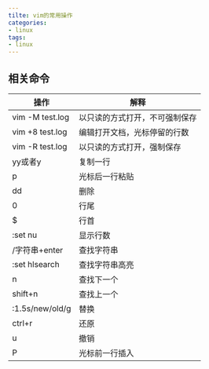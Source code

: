 ```yaml
---
tilte: vim的常用操作
categories: 
- linux
tags:
- linux
---
```




## 相关命令

| 操作            | 解释                           |
| --------------- | ------------------------------ |
| vim -M test.log | 以只读的方式打开，不可强制保存 |
| vim +8 test.log | 编辑打开文档，光标停留的行数   |
| vim -R test.log | 以只读的方式打开，强制保存     |
| yy或者y         | 复制一行                       |
| p               | 光标后一行粘贴                 |
| dd              | 删除                           |
| 0               | 行尾                           |
| $               | 行首                           |
| :set nu         | 显示行数                       |
| /字符串+enter   | 查找字符串                     |
| :set hlsearch   | 查找字符串高亮                 |
| n               | 查找下一个                     |
| shift+n         | 查找上一个                     |
| :1.5s/new/old/g | 替换                           |
| ctrl+r          | 还原                           |
| u               | 撤销                           |
| P               | 光标前一行插入                 |